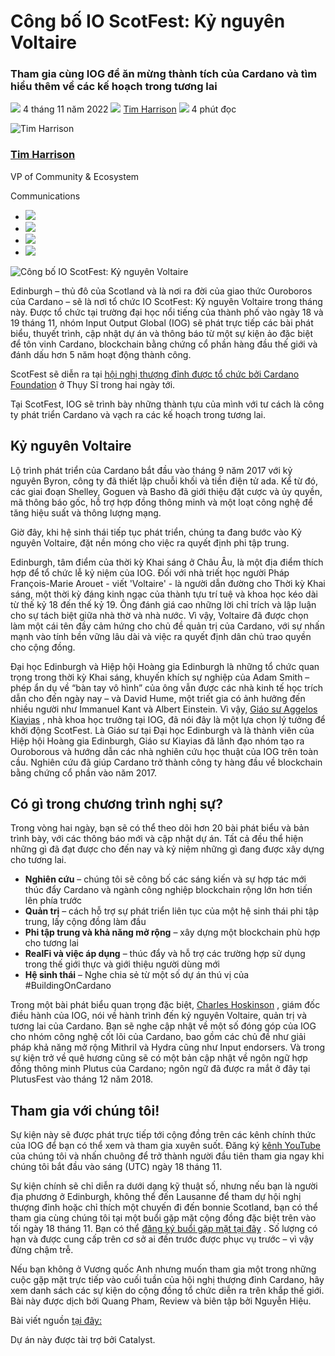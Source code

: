 # Công bố IO ScotFest: Kỷ nguyên Voltaire

### **Tham gia cùng IOG để ăn mừng thành tích của Cardano và tìm hiểu thêm về các kế hoạch trong tương lai**

![](img/2022-11-04-announcing-io-scotfest-the-age-of-voltaire.002.png) 4 tháng 11 năm 2022 ![](img/2022-11-04-announcing-io-scotfest-the-age-of-voltaire.002.png) [Tim Harrison](/en/blog/authors/tim-harrison/page-1/) ![](img/2022-11-04-announcing-io-scotfest-the-age-of-voltaire.003.png) 4 phút đọc

![Tim Harrison](img/2022-11-04-announcing-io-scotfest-the-age-of-voltaire.004.png)[](/en/blog/authors/tim-harrison/page-1/)

### [**Tim Harrison**](/en/blog/authors/tim-harrison/page-1/)

VP of Community &amp; Ecosystem

Communications

- ![](img/2022-11-04-announcing-io-scotfest-the-age-of-voltaire.005.png)[](mailto:tim.harrison@iohk.io "Email")
- ![](img/2022-11-04-announcing-io-scotfest-the-age-of-voltaire.006.png)[](https://uk.linkedin.com/in/timbharrison "LinkedIn")
- ![](img/2022-11-04-announcing-io-scotfest-the-age-of-voltaire.007.png)[](https://twitter.com/timbharrison "Twitter")
- ![](img/2022-11-04-announcing-io-scotfest-the-age-of-voltaire.008.png)[](https://github.com/timbharrison "GitHub")

![Công bố IO ScotFest: Kỷ nguyên Voltaire](img/2022-11-04-announcing-io-scotfest-the-age-of-voltaire.009.jpeg)

Edinburgh – thủ đô của Scotland và là nơi ra đời của giao thức Ouroboros của Cardano – sẽ là nơi tổ chức IO ScotFest: Kỷ nguyên Voltaire trong tháng này. Được tổ chức tại trường đại học nổi tiếng của thành phố vào ngày 18 và 19 tháng 11, nhóm Input Output Global (IOG) sẽ phát trực tiếp các bài phát biểu, thuyết trình, cập nhật dự án và thông báo từ một sự kiện ảo đặc biệt để tôn vinh Cardano, blockchain bằng chứng cổ phần hàng đầu thế giới và đánh dấu hơn 5 năm hoạt động thành công.

ScotFest sẽ diễn ra tại [hội nghị thượng đỉnh được tổ chức bởi Cardano Foundation](https://summit.cardano.org/) ở Thụy Sĩ trong hai ngày tới.

Tại ScotFest, IOG sẽ trình bày những thành tựu của mình với tư cách là công ty phát triển Cardano và vạch ra các kế hoạch trong tương lai.

## **Kỷ nguyên Voltaire**

Lộ trình phát triển của Cardano bắt đầu vào tháng 9 năm 2017 với kỷ nguyên Byron, công ty đã thiết lập chuỗi khối và tiền điện tử ada. Kể từ đó, các giai đoạn Shelley, Goguen và Basho đã giới thiệu đặt cược và ủy quyền, mã thông báo gốc, hỗ trợ hợp đồng thông minh và một loạt công nghệ để tăng hiệu suất và thông lượng mạng.

Giờ đây, khi hệ sinh thái tiếp tục phát triển, chúng ta đang bước vào Kỷ nguyên Voltaire, đặt nền móng cho việc ra quyết định phi tập trung.

Edinburgh, tâm điểm của thời kỳ Khai sáng ở Châu Âu, là một địa điểm thích hợp để tổ chức lễ kỷ niệm của IOG. Đối với nhà triết học người Pháp François-Marie Arouet - viết 'Voltaire' - là người dẫn đường cho Thời kỳ Khai sáng, một thời kỳ đáng kinh ngạc của thành tựu trí tuệ và khoa học kéo dài từ thế kỷ 18 đến thế kỷ 19. Ông đánh giá cao những lời chỉ trích và lập luận cho sự tách biệt giữa nhà thờ và nhà nước. Vì vậy, Voltaire đã được chọn làm một cái tên đầy cảm hứng cho chủ đề quản trị của Cardano, với sự nhấn mạnh vào tính bền vững lâu dài và việc ra quyết định dân chủ trao quyền cho cộng đồng.

Đại học Edinburgh và Hiệp hội Hoàng gia Edinburgh là những tổ chức quan trọng trong thời kỳ Khai sáng, khuyến khích sự nghiệp của Adam Smith – phép ẩn dụ về “bàn tay vô hình” của ông vẫn được các nhà kinh tế học trích dẫn cho đến ngày nay – và David Hume, một triết gia có ảnh hưởng đến nhiều người như Immanuel Kant và Albert Einstein. Vì vậy, [Giáo sư Aggelos Kiayias](https://iohk.io/en/team/aggelos-kiayias) , nhà khoa học trưởng tại IOG, đã nói đây là một lựa chọn lý tưởng để khởi động ScotFest. Là Giáo sư tại Đại học Edinburgh và là thành viên của Hiệp hội Hoàng gia Edinburgh, Giáo sư Kiayias đã lãnh đạo nhóm tạo ra Ouroborous và hướng dẫn các nhà nghiên cứu học thuật của IOG trên toàn cầu. Nghiên cứu đã giúp Cardano trở thành công ty hàng đầu về blockchain bằng chứng cổ phần vào năm 2017.

## **Có gì trong chương trình nghị sự?**

Trong vòng hai ngày, bạn sẽ có thể theo dõi hơn 20 bài phát biểu và bản trình bày, với các thông báo mới và cập nhật dự án. Tất cả đều thể hiện những gì đã đạt được cho đến nay và kỷ niệm những gì đang được xây dựng cho tương lai.

- **Nghiên cứu** – chúng tôi sẽ công bố các sáng kiến và sự hợp tác mới thúc đẩy Cardano và ngành công nghiệp blockchain rộng lớn hơn tiến lên phía trước
- **Quản trị** – cách hỗ trợ sự phát triển liên tục của một hệ sinh thái phi tập trung, lấy cộng đồng làm đầu
- **Phi tập trung và khả năng mở rộng** – xây dựng một blockchain phù hợp cho tương lai
- **RealFi và việc áp dụng** – thúc đẩy và hỗ trợ các trường hợp sử dụng trong thế giới thực và giới thiệu người dùng mới
- **Hệ sinh thái** – Nghe chia sẻ từ một số dự án thú vị  của #BuildingOnCardano

Trong một bài phát biểu quan trọng đặc biệt, [Charles Hoskinson](https://iohk.io/en/team/charles-hoskinson) , giám đốc điều hành của IOG, nói về hành trình đến kỷ nguyên Voltaire, quản trị và tương lai của Cardano. Bạn sẽ nghe cập nhật về một số đóng góp của IOG cho nhóm công nghệ cốt lõi của Cardano, bao gồm các chủ đề như giải pháp khả năng mở rộng Mithril và Hydra cũng như Input endorsers. Và trong sự kiện trở về quê hương cũng sẽ có một bản cập nhật về ngôn ngữ  hợp đồng thông minh Plutus của Cardano; ngôn ngữ đã được ra mắt ở đây tại PlutusFest vào tháng 12 năm 2018.

## **Tham gia với chúng tôi!**

Sự kiện này sẽ được phát trực tiếp tới cộng đồng trên các kênh chính thức của IOG để bạn có thể xem và tham gia xuyên suốt. Đăng ký [kênh YouTube](https://www.youtube.com/channel/UCBJ0p9aCW-W82TwNM-z3V2w) của chúng tôi và nhấn chuông để trở thành người đầu tiên tham gia ngay khi chúng tôi bắt đầu vào sáng (UTC) ngày 18 tháng 11.

Sự kiện chính sẽ chỉ diễn ra dưới dạng kỹ thuật số, nhưng nếu bạn là người địa phương ở Edinburgh, không thể đến Lausanne để tham dự hội nghị thượng đỉnh hoặc chỉ thích một chuyến đi đến bonnie Scotland, bạn có thể tham gia cùng chúng tôi tại một buổi gặp mặt cộng đồng đặc biệt trên vào tối ngày 18 tháng 11. Bạn có thể [đăng ký buổi gặp mặt tại đây](https://www.meetup.com/iohk-meetup/events/289331789/) . Số lượng có hạn và được cung cấp trên cơ sở ai đến trước được phục vụ trước – vì vậy đừng chậm trễ.

Nếu bạn không ở Vương quốc Anh nhưng muốn tham gia một trong những cuộc gặp mặt trực tiếp vào cuối tuần của hội nghị thượng đỉnh Cardano, hãy xem danh sách các sự kiện do cộng đồng tổ chức diễn ra trên khắp thế giới. Bài này được dịch bởi Quang Pham, Review và biên tập bởi Nguyễn Hiệu. 

Bài viết nguồn [tại đây:](https://iohk.io/en/blog/posts/2022/11/04/announcing-io-scotfest-the-age-of-voltaire)

Dự án này được tài trợ bởi Catalyst.
